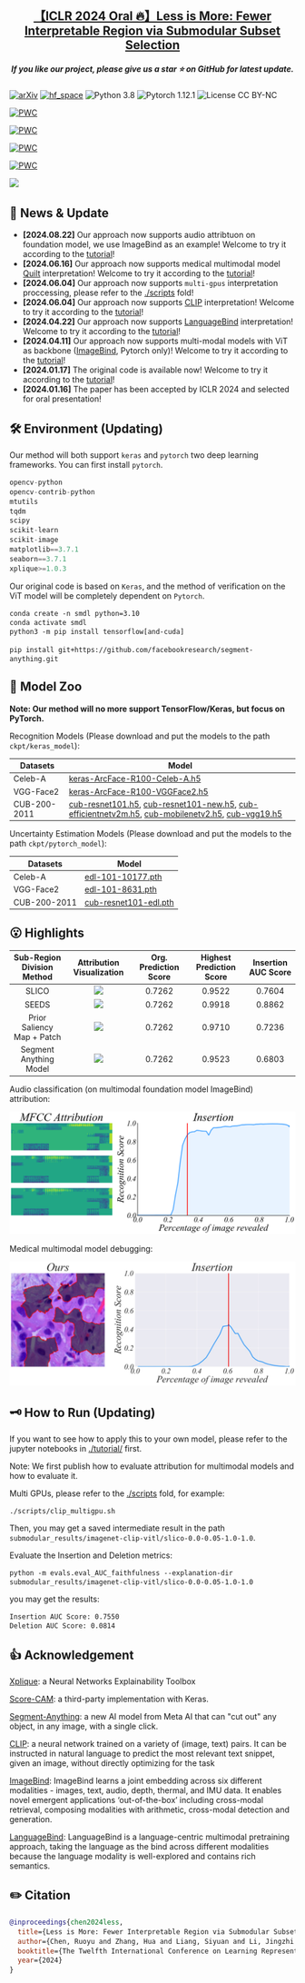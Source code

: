 <h2 align="center"> <a href="https://openreview.net/forum?id=jKTUlxo5zy">【ICLR 2024 Oral 🔥】Less is More: Fewer Interpretable Region via Submodular Subset Selection</a></h2>
<h5 align="center"> If you like our project, please give us a star ⭐ on GitHub for latest update.  </h2>

[![arXiv](https://img.shields.io/badge/Arxiv-2402.09164-b31b1b.svg?logo=arXiv)](https://arxiv.org/abs/2402.09164)
[![hf_space](https://img.shields.io/badge/🤗-Open%20In%20Spaces-blue.svg)](https://huggingface.co/spaces/RuoyuChen/SMDL-Attribution)
![Python 3.8](https://img.shields.io/badge/python-3.8-green.svg?style=plastic)
![Pytorch 1.12.1](https://img.shields.io/badge/pytorch-1.12.1-green.svg?style=plastic)
![License CC BY-NC](https://img.shields.io/badge/license-Apache_2.0-green.svg?style=plastic)

[![PWC](https://img.shields.io/endpoint.svg?url=https://paperswithcode.com/badge/less-is-more-fewer-interpretable-region-via/image-attribution-on-celeba)](https://paperswithcode.com/sota/image-attribution-on-celeba?p=less-is-more-fewer-interpretable-region-via)

[![PWC](https://img.shields.io/endpoint.svg?url=https://paperswithcode.com/badge/less-is-more-fewer-interpretable-region-via/error-understanding-on-cub-200-2011-1)](https://paperswithcode.com/sota/error-understanding-on-cub-200-2011-1?p=less-is-more-fewer-interpretable-region-via)

	
[![PWC](https://img.shields.io/endpoint.svg?url=https://paperswithcode.com/badge/less-is-more-fewer-interpretable-region-via/image-attribution-on-cub-200-2011-1)](https://paperswithcode.com/sota/image-attribution-on-cub-200-2011-1?p=less-is-more-fewer-interpretable-region-via)

	
[![PWC](https://img.shields.io/endpoint.svg?url=https://paperswithcode.com/badge/less-is-more-fewer-interpretable-region-via/image-attribution-on-vggface2)](https://paperswithcode.com/sota/image-attribution-on-vggface2?p=less-is-more-fewer-interpretable-region-via)

![](./image/abstract.gif)


## 📰 News & Update

- **[2024.08.22]** Our approach now supports audio attribtuon on foundation model, we use ImageBind as an example! Welcome to try it according to the [tutorial](./tutorial/tutorial-vggsound_attribution.ipynb)!
- **[2024.06.16]** Our approach now supports medical multimodal model [Quilt](https://github.com/wisdomikezogwo/quilt1m/) interpretation! Welcome to try it according to the [tutorial](./tutorial/tutorial-submodular-quilt.ipynb)!
- **[2024.06.04]** Our approach now supports `multi-gpus` interpretation proccessing, please refer to the [./scripts](./scripts) fold!
- **[2024.06.04]** Our approach now supports [CLIP](https://github.com/openai/CLIP) interpretation! Welcome to try it according to the [tutorial](./tutorial/tutorial-submodular-clip-vitl.ipynb)!
- **[2024.04.22]** Our approach now supports [LanguageBind](https://github.com/PKU-YuanGroup/LanguageBind) interpretation! Welcome to try it according to the [tutorial](./tutorial/tutorial-submodular-languagebind.ipynb)!
- **[2024.04.11]** Our approach now supports multi-modal models with ViT as backbone ([ImageBind](https://github.com/facebookresearch/ImageBind), Pytorch only)! Welcome to try it according to the [tutorial](./tutorial/tutorial-submodular-imagebind.ipynb)!
- **[2024.01.17]** The original code is available now! Welcome to try it according to the [tutorial](./tutorial/tutorial-submodular-cub.ipynb)!
- **[2024.01.16]** The paper has been accepted by ICLR 2024 and selected for oral presentation!

## 🛠️ Environment (Updating)

Our method will both support `keras` and `pytorch` two deep learning frameworks. You can first install `pytorch`.

```python
opencv-python
opencv-contrib-python
mtutils
tqdm
scipy
scikit-learn
scikit-image
matplotlib==3.7.1
seaborn==3.7.1
xplique>=1.0.3
```

Our original code is based on `Keras`, and the method of verification on the ViT model will be completely dependent on `Pytorch`.

```
conda create -n smdl python=3.10
conda activate smdl
python3 -m pip install tensorflow[and-cuda]

pip install git+https://github.com/facebookresearch/segment-anything.git
```

## 🐳 Model Zoo

**Note: Our method will no more support TensorFlow/Keras, but focus on PyTorch.**

Recognition Models (Please download and put the models to the path `ckpt/keras_model`):

| Datasets | Model |
| -|-|
| Celeb-A | [keras-ArcFace-R100-Celeb-A.h5](https://huggingface.co/RuoyuChen/SMDL-Attribution/resolve/main/keras_model/keras-ArcFace-R100-Celeb-A.h5?download=true) |
| VGG-Face2  | [keras-ArcFace-R100-VGGFace2.h5](https://huggingface.co/RuoyuChen/SMDL-Attribution/blob/main/keras_model/keras-ArcFace-R100-VGGFace2.h5)  |
| CUB-200-2011 | [cub-resnet101.h5](https://huggingface.co/RuoyuChen/SMDL-Attribution/resolve/main/keras_model/cub-resnet101.h5?download=true), [cub-resnet101-new.h5](https://huggingface.co/RuoyuChen/SMDL-Attribution/resolve/main/keras_model/cub-resnet101-new.h5?download=true), [cub-efficientnetv2m.h5](https://huggingface.co/RuoyuChen/SMDL-Attribution/resolve/main/keras_model/cub-efficientnetv2m.h5?download=true), [cub-mobilenetv2.h5](https://huggingface.co/RuoyuChen/SMDL-Attribution/resolve/main/keras_model/cub-mobilenetv2.h5?download=true), [cub-vgg19.h5](https://huggingface.co/RuoyuChen/SMDL-Attribution/resolve/main/keras_model/cub-vgg19.h5?download=true)|

Uncertainty Estimation Models (Please download and put the models to the path `ckpt/pytorch_model`):

| Datasets | Model |
| -|-|
|Celeb-A| [edl-101-10177.pth](https://huggingface.co/RuoyuChen/SMDL-Attribution/resolve/main/pytorch_model/edl-101-10177.pth?download=true) |
| VGG-Face2 | [edl-101-8631.pth](https://huggingface.co/RuoyuChen/SMDL-Attribution/resolve/main/pytorch_model/edl-101-8631.pth?download=true) |
| CUB-200-2011 | [cub-resnet101-edl.pth](https://huggingface.co/RuoyuChen/SMDL-Attribution/resolve/main/pytorch_model/cub-resnet101-edl.pth?download=true) |

## 😮 Highlights

|Sub-Region Division Method| Attribution Visualization | Org. Prediction Score | Highest Prediction Score | Insertion AUC Score | 
|:--:|:--:|:--:|:--:|:--:|
| SLICO | ![](image/slico.png) | 0.7262 | 0.9522 | 0.7604 |
| SEEDS | ![](image/seeds.png) | 0.7262 | 0.9918 | 0.8862 |
| Prior Saliency Map + Patch | ![](image/prior_saliency_division.png) | 0.7262 | 0.9710 | 0.7236 |
| Segment Anything Model | ![](image/sam.png) | 0.7262 | 0.9523 | 0.6803 |

Audio classification (on multimodal foundation model ImageBind) attribution:

![](image/sound.png)

Medical multimodal model debugging:

![](image/medical_debug.jpg)

## 🗝️ How to Run (Updating)

If you want to see how to apply this to your own model, please refer to the jupyter notebooks in [./tutorial/](./tutorial/) first.

Note: We first publish how to evaluate attribution for multimodal models and how to evaluate it.

Multi GPUs, please refer to the [./scripts](./scripts) fold, for example:

```shell
./scripts/clip_multigpu.sh
```

Then, you may get a saved intermediate result in the path `submodular_results/imagenet-clip-vitl/slico-0.0-0.05-1.0-1.0`.

Evaluate the Insertion and Deletion metrics:

```shell
python -m evals.eval_AUC_faithfulness --explanation-dir submodular_results/imagenet-clip-vitl/slico-0.0-0.05-1.0-1.0
```

you may get the results:

```
Insertion AUC Score: 0.7550
Deletion AUC Score: 0.0814
```

<!-- ### 1. Generate prior saliency map -->


<!-- First, the priori saliency maps for sub-region division needs to be generated.

```
CUDA_VISIBLE_DEVICES=0 python generate_explanation_maps.py
```

Don't forget to open this file and revise the variable `mode` and `net_mode`:

- `mode`: ["Celeb-A", "VGGFace2", "CUB", "CUB-FAIR"]

- `net_mode`: ["resnet", "efficientnet", "vgg19", "mobilenetv2"], note that these net_mode only for `mode` is CUB-FAIR.



### 2. Compute attribution

```
CUDA_VISIBLE_DEVICES=0 python smdl_explanation.py
``` -->

## 👍 Acknowledgement

[Xplique](https://deel-ai.github.io/xplique/latest/): a Neural Networks Explainability Toolbox

[Score-CAM](https://github.com/tabayashi0117/Score-CAM/): a third-party implementation with Keras.

[Segment-Anything](https://github.com/facebookresearch/segment-anything): a new AI model from Meta AI that can "cut out" any object, in any image, with a single click.

[CLIP](https://github.com/openai/CLIP): a neural network trained on a variety of (image, text) pairs. It can be instructed in natural language to predict the most relevant text snippet, given an image, without directly optimizing for the task

[ImageBind](https://github.com/facebookresearch/ImageBind): ImageBind learns a joint embedding across six different modalities - images, text, audio, depth, thermal, and IMU data. It enables novel emergent applications ‘out-of-the-box’ including cross-modal retrieval, composing modalities with arithmetic, cross-modal detection and generation.

[LanguageBind](https://github.com/PKU-YuanGroup/LanguageBind): LanguageBind is a language-centric multimodal pretraining approach, taking the language as the bind across different modalities because the language modality is well-explored and contains rich semantics.

## ✏️ Citation

```bibtex
@inproceedings{chen2024less,
  title={Less is More: Fewer Interpretable Region via Submodular Subset Selection},
  author={Chen, Ruoyu and Zhang, Hua and Liang, Siyuan and Li, Jingzhi and Cao, Xiaochun},
  booktitle={The Twelfth International Conference on Learning Representations},
  year={2024}
}
```
